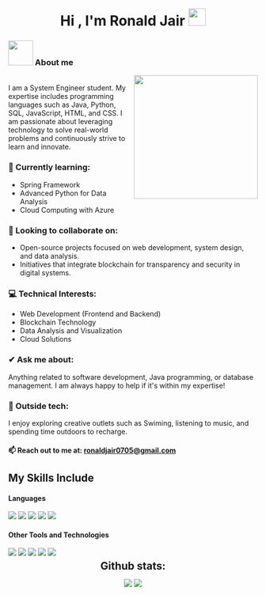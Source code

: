 <h1 align="center">Hi , I'm Ronald Jair <img src="https://media.giphy.com/media/hvRJCLFzcasrR4ia7z/giphy.gif" width="35"></h1>

### <picture><img src = "https://github.com/7oSkaaa/7oSkaaa/blob/main/Images/about_me.gif?raw=true" width = 50px></picture> About me
<picture><img align="right" src="https://github.com/7oSkaaa/7oSkaaa/blob/main/Images/Right_Side.gif?raw=true" width = 250px></picture>
<br>
I am a System Engineer student. My expertise includes programming languages such as Java, Python, SQL, JavaScript, HTML, and CSS. I am passionate about leveraging technology to solve real-world problems and continuously strive to learn and innovate.

### 🌱 Currently learning:

- Spring Framework
- Advanced Python for Data Analysis
- Cloud Computing with Azure
  
### 👯 Looking to collaborate on:

- Open-source projects focused on web development, system design, and data analysis.
- Initiatives that integrate blockchain for transparency and security in digital systems.

### 💻 Technical Interests:

- Web Development (Frontend and Backend)
- Blockchain Technology
- Data Analysis and Visualization
- Cloud Solutions
### ✔ Ask me about:
Anything related to software development, Java programming, or database management. I am always happy to help if it's within my expertise!

### 🎨 Outside tech:
I enjoy exploring creative outlets such as Swiming, listening to music, and spending time outdoors to recharge.

#### 📫 Reach out to me at: <a href="mailto:ronaldjair0705@gmail.com">ronaldjair0705@gmail.com</a>

## My Skills Include

<h4> Languages </h4>
<span> 
  <img src="https://img.shields.io/badge/HTML5-E34F26?style=for-the-badge&logo=html5&logoColor=white">
  <img src="https://img.shields.io/badge/CSS-1572B6?style=for-the-badge&logo=css3&logoColor=white">
  <img src="https://img.shields.io/badge/JavaScript-F7DF1E?style=for-the-badge&logo=javascript&logoColor=black">
  <img src="https://img.shields.io/badge/Java-ED8B00?style=for-the-badge&logo=java&logoColor=white">
  <img src="https://img.shields.io/badge/python-3670A0?style=for-the-badge&logo=python&logoColor=ffdd54">
</span>

<h4> Other Tools and Technologies </h4>
<span>
  <img src="https://img.shields.io/badge/spring-%236DB33F.svg?style=for-the-badge&logo=spring&logoColor=white">
  <img src="https://img.shields.io/badge/Git-F05032?style=for-the-badge&logo=git&logoColor=white">
  <img src="https://img.shields.io/badge/Xampp-F37623?style=for-the-badge&logo=xampp&logoColor=white">
  <img src="https://img.shields.io/badge/MySQL-00000F?style=for-the-badge&logo=mysql&logoColor=white">
  <img src="https://img.shields.io/badge/postgres-%23316192.svg?style=for-the-badge&logo=postgresql&logoColor=white">
</span>

<div align="center">
<h2 align="center" style="margin: 5px 10px;">Github stats:</h2> 

[![](https://github-readme-stats.vercel.app/api?username=RonaldX7&show_icons=true&theme=tokyonight&hide_border=true&locale=en)](https://github.com/RonaldX7)
[![](https://github-readme-streak-stats.herokuapp.com/?user=RonaldX7&theme=material-palenight)](https://github.com/RonaldX7)
</div>

